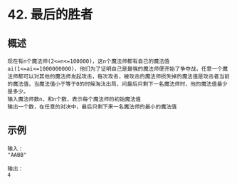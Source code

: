 # 42. 最后的胜者

## 概述
```text
现在有n个魔法师(2<=n<=100000)，这n个魔法师都有自己的魔法值ai(1<=ai<=1000000000)，他们为了证明自己是最强的魔法师便开始了争夺战，任意一个魔法师都可以对其他的魔法师发起攻击，每次攻击，被攻击的魔法师损失掉的魔法值是攻击者当前的魔法值，当魔法值小于等于0的时候淘汰出局，问最后只剩下一名魔法师时，他的魔法值最少是多少。
输入魔法师数n，和n个数，表示每个魔法师的初始魔法值
输出一个数，在任意的对决中，最后只剩下来一名魔法师的最小的魔法值
```

## 示例
```text
输入：
"AABB"

输出：
4
```